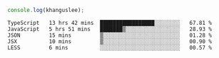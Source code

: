 ```js
console.log(khanguslee);
```

<!--START_SECTION:waka-->
```text
TypeScript   13 hrs 42 mins  █████████████████░░░░░░░░   67.81 % 
JavaScript   5 hrs 51 mins   ███████▒░░░░░░░░░░░░░░░░░   28.93 % 
JSON         15 mins         ▒░░░░░░░░░░░░░░░░░░░░░░░░   01.28 % 
JSX          10 mins         ▒░░░░░░░░░░░░░░░░░░░░░░░░   00.90 % 
LESS         6 mins          ░░░░░░░░░░░░░░░░░░░░░░░░░   00.57 % 
```
<!--END_SECTION:waka-->

<!--
**khanguslee/khanguslee** is a ✨ _special_ ✨ repository because its `README.md` (this file) appears on your GitHub profile.

Here are some ideas to get you started:

- 🔭 I’m currently working on ...
- 🌱 I’m currently learning ...
- 👯 I’m looking to collaborate on ...
- 🤔 I’m looking for help with ...
- 💬 Ask me about ...
- 📫 How to reach me: ...
- 😄 Pronouns: ...
- ⚡ Fun fact: ...
-->
